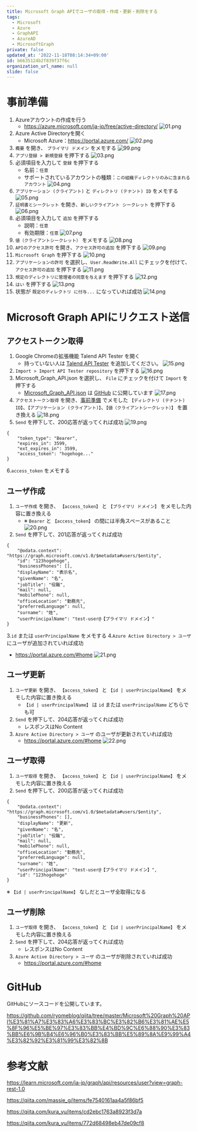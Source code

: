 ```yaml
---
title: Microsoft Graph APIでユーザの取得・作成・更新・削除をする
tags:
  - Microsoft
  - Azure
  - GraphAPI
  - AzureAD
  - MicrosoftGraph
private: false
updated_at: '2022-11-18T08:14:34+09:00'
id: b6635124b2f839f37f6c
organization_url_name: null
slide: false
---
```

# 事前準備

1. Azureアカウントの作成を行う
    - https://azure.microsoft.com/ja-jp/free/active-directory/
![01.png](https://qiita-image-store.s3.ap-northeast-1.amazonaws.com/0/449867/b2c8c391-b27d-641e-3042-fcdf6b95eca8.png)
2. Azure Active Directoryを開く
   - Microsoft Azure：https://portal.azure.com/
![02.png](https://qiita-image-store.s3.ap-northeast-1.amazonaws.com/0/449867/b9fa1e34-dc02-16c3-8445-dbb41d393771.png)
3. `概要` を開き、 `プライマリ ドメイン` をメモする
![99.png](https://qiita-image-store.s3.ap-northeast-1.amazonaws.com/0/449867/7a09f087-d18c-72d0-0509-810ecc0fe1f7.png)
4. `アプリ登録 > 新規登録` を押下する
![03.png](https://qiita-image-store.s3.ap-northeast-1.amazonaws.com/0/449867/4c59b14c-097b-0be7-bd5d-4f9224463fab.png)
5. 必須項目を入力して `登録` を押下する
   - 名前：`任意`
   - サポートされているアカウントの種類：`この組織ディレクトリのみに含まれるアカウント`
![04.png](https://qiita-image-store.s3.ap-northeast-1.amazonaws.com/0/449867/b568cd32-1d77-4761-26fd-04f6e1715db3.png)
6. `アプリケーション (クライアント)` と `ディレクトリ (テナント) ID` をメモする
![05.png](https://qiita-image-store.s3.ap-northeast-1.amazonaws.com/0/449867/4693bee4-e7de-577b-88df-b7dd96e363d0.png)
7. `証明書とシークレット` を開き、`新しいクライアント シークレット` を押下する
![06.png](https://qiita-image-store.s3.ap-northeast-1.amazonaws.com/0/449867/6c88156f-c03f-a266-0221-0a0565d06a28.png)
8. 必須項目を入力して `追加` を押下する
   - 説明：`任意`
   - 有効期限：`任意`
![07.png](https://qiita-image-store.s3.ap-northeast-1.amazonaws.com/0/449867/83403f0e-ebc0-1880-4c5a-db50522d3ac3.png)
9. `値（クライアントシークレット）` をメモする
![08.png](https://qiita-image-store.s3.ap-northeast-1.amazonaws.com/0/449867/f099ef69-6cb8-43f8-aa36-3d27e5eb0d8a.png)
10. `APIのアクセス許可` を開き、`アクセス許可の追加` を押下する
![09.png](https://qiita-image-store.s3.ap-northeast-1.amazonaws.com/0/449867/7ea2611c-7a4d-c9a1-2cc3-575bc14ff299.png)
11.  `Microsoft Graph` を押下する
![10.png](https://qiita-image-store.s3.ap-northeast-1.amazonaws.com/0/449867/f0ba4986-ff38-62b1-390a-9769ae6d5013.png)
12.  `アプリケーションの許可` を選択し、`User.ReadWrite.All` にチェックを付けて、 `アクセス許可の追加` を押下する
![11.png](https://qiita-image-store.s3.ap-northeast-1.amazonaws.com/0/449867/a0e53be7-ce40-27de-3ab4-6deeb6a54ee4.png)
13. `規定のディレクトリに管理者の同意を与えます` を押下する
![12.png](https://qiita-image-store.s3.ap-northeast-1.amazonaws.com/0/449867/5f50b9d6-8d28-9485-eaad-0a477cf64814.png)
14.  `はい` を押下する
![13.png](https://qiita-image-store.s3.ap-northeast-1.amazonaws.com/0/449867/29751043-6d6d-cd3a-60fb-16e3286a323c.png)
15. 状態が `既定のディレクトリ に付与...` になっていれば成功
![14.png](https://qiita-image-store.s3.ap-northeast-1.amazonaws.com/0/449867/217a8432-048d-1cdb-2068-46f5c9f7eec1.png)

# Microsoft Graph APIにリクエスト送信

## アクセストークン取得

1. Google Chromeの拡張機能 Talend API Tester を開く
   - 持っていない人は [Talend API Tester](https://chrome.google.com/webstore/detail/talend-api-tester-free-ed/aejoelaoggembcahagimdiliamlcdmfm?hl=ja) を追加してください。
![15.png](https://qiita-image-store.s3.ap-northeast-1.amazonaws.com/0/449867/58747daf-df48-c082-ad77-6d083087676f.png)
2. `Import > Import API Tester repository` を押下する
![16.png](https://qiita-image-store.s3.ap-northeast-1.amazonaws.com/0/449867/8eec8864-cd93-216a-5bd8-d32aba6abe0a.png)
3. Microsoft_Graph_API.json を選択し、 `File` にチェックを付けて `Import` を押下する
   - [Microsoft_Graph_API.json](https://github.com/ryomeblog/qiita/tree/master/Microsoft%20Graph%20API%E3%81%A7%E3%83%A6%E3%83%BC%E3%82%B6%E3%81%AE%E5%8F%96%E5%BE%97%E3%83%BB%E4%BD%9C%E6%88%90%E3%83%BB%E6%9B%B4%E6%96%B0%E3%83%BB%E5%89%8A%E9%99%A4%E3%82%92%E3%81%99%E3%82%8B) は [GitHub](#github) に公開しています
![17.png](https://qiita-image-store.s3.ap-northeast-1.amazonaws.com/0/449867/b68990a3-3d95-f85d-8db8-f79409f053c8.png)
4. `アクセストークン取得` を開き、[事前準備](#事前準備) でメモした `【ディレクトリ (テナント) ID】`、`【アプリケーション (クライアント)】`、`【値（クライアントシークレット）】` を置き換える
![18.png](https://qiita-image-store.s3.ap-northeast-1.amazonaws.com/0/449867/2da02a48-fef7-b1f9-4663-5097dc2e9741.png)
5. `Send` を押下して、200応答が返ってくれば成功
![19.png](https://qiita-image-store.s3.ap-northeast-1.amazonaws.com/0/449867/be12c1ba-d93e-f763-973d-7c279661f9d7.png)
```json:レスポンス例
{
    "token_type": "Bearer",
    "expires_in": 3599,
    "ext_expires_in": 3599,
    "access_token": "hogehoge..."
}
```
6.`access_token` をメモする

## ユーザ作成

1. `ユーザ作成` を開き、 `【access_token】` と `【プライマリ ドメイン】` をメモした内容に置き換える
   - ※ `Bearer` と `【access_token】` の間には半角スペースがあること
![20.png](https://qiita-image-store.s3.ap-northeast-1.amazonaws.com/0/449867/e8bed7b1-383b-0a35-cc25-bd413c8bdf5d.png)
2. `Send` を押下して、201応答が返ってくれば成功
```json:レスポンス例
{
    "@odata.context": "https://graph.microsoft.com/v1.0/$metadata#users/$entity",
    "id": "123hogehoge",
    "businessPhones": [],
    "displayName": "表示名",
    "givenName": "名",
    "jobTitle": "役職",
    "mail": null,
    "mobilePhone": null,
    "officeLocation": "勤務先",
    "preferredLanguage": null,
    "surname": "姓",
    "userPrincipalName": "test-user@【プライマリ ドメイン】"
}
```
3.`id` または `userPrincipalName` をメモする
4.`Azure Active Directory > ユーザ` にユーザが追加されていれば成功
   - https://portal.azure.com/#home
![21.png](https://qiita-image-store.s3.ap-northeast-1.amazonaws.com/0/449867/2979372d-4c2d-f735-ab3a-1c35221c3fb1.png)

## ユーザ更新

1. `ユーザ更新` を開き、 `【access_token】` と `【id | userPrincipalName】` をメモした内容に置き換える
   - `【id | userPrincipalName】` は `id` または `userPrincipalName` どちらでも可
2. `Send` を押下して、204応答が返ってくれば成功
   - レスポンスはNo Content
3. `Azure Active Directory > ユーザ` のユーザが更新されていれば成功
   - https://portal.azure.com/#home
![22.png](https://qiita-image-store.s3.ap-northeast-1.amazonaws.com/0/449867/706c4bab-3045-b8a9-90a5-5a51bd648b03.png)

## ユーザ取得

1. `ユーザ取得` を開き、 `【access_token】` と `【id | userPrincipalName】` をメモした内容に置き換える
2. `Send` を押下して、200応答が返ってくれば成功
```json:レスポンス例
{
    "@odata.context": "https://graph.microsoft.com/v1.0/$metadata#users/$entity",
    "businessPhones": [],
    "displayName": "更新",
    "givenName": "名",
    "jobTitle": "役職",
    "mail": null,
    "mobilePhone": null,
    "officeLocation": "勤務先",
    "preferredLanguage": null,
    "surname": "姓",
    "userPrincipalName": "test-user@【プライマリ ドメイン】",
    "id": "123hogehoge"
}
```

※ `【id | userPrincipalName】` なしだとユーザ全取得になる


## ユーザ削除

1. `ユーザ取得` を開き、 `【access_token】` と `【id | userPrincipalName】` をメモした内容に置き換える
2. `Send` を押下して、204応答が返ってくれば成功
   - レスポンスはNo Content
3. `Azure Active Directory > ユーザ` のユーザが削除されていれば成功
   - https://portal.azure.com/#home

# GitHub

GitHubにソースコードを公開しています。

https://github.com/ryomeblog/qiita/tree/master/Microsoft%20Graph%20API%E3%81%A7%E3%83%A6%E3%83%BC%E3%82%B6%E3%81%AE%E5%8F%96%E5%BE%97%E3%83%BB%E4%BD%9C%E6%88%90%E3%83%BB%E6%9B%B4%E6%96%B0%E3%83%BB%E5%89%8A%E9%99%A4%E3%82%92%E3%81%99%E3%82%8B

# 参考文献

https://learn.microsoft.com/ja-jp/graph/api/resources/user?view=graph-rest-1.0

https://qiita.com/massie_g/items/fe7540161aa4a5f86bf5

https://qiita.com/kura_yu/items/cd2ebc1763a8923f3d7a

https://qiita.com/kura_yu/items/772d68498eb47de09cf8



